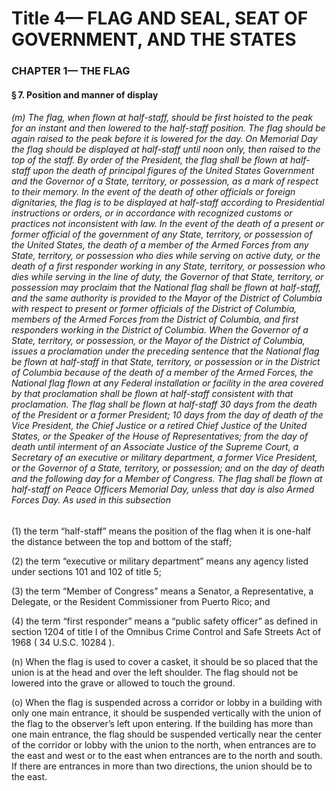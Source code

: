 
# Title 4— FLAG AND SEAL, SEAT OF GOVERNMENT, AND THE STATES
### CHAPTER 1— THE FLAG
#### § 7. Position and manner of display
###### (m) The flag, when flown at half-staff, should be first hoisted to the peak for an instant and then lowered to the half-staff position. The flag should be again raised to the peak before it is lowered for the day. On Memorial Day the flag should be displayed at half-staff until noon only, then raised to the top of the staff. By order of the President, the flag shall be flown at half-staff upon the death of principal figures of the United States Government and the Governor of a State, territory, or possession, as a mark of respect to their memory. In the event of the death of other officials or foreign dignitaries, the flag is to be displayed at half-staff according to Presidential instructions or orders, or in accordance with recognized customs or practices not inconsistent with law. In the event of the death of a present or former official of the government of any State, territory, or possession of the United States, the death of a member of the Armed Forces from any State, territory, or possession who dies while serving on active duty, or the death of a first responder working in any State, territory, or possession who dies while serving in the line of duty, the Governor of that State, territory, or possession may proclaim that the National flag shall be flown at half-staff, and the same authority is provided to the Mayor of the District of Columbia with respect to present or former officials of the District of Columbia, members of the Armed Forces from the District of Columbia, and first responders working in the District of Columbia. When the Governor of a State, territory, or possession, or the Mayor of the District of Columbia, issues a proclamation under the preceding sentence that the National flag be flown at half-staff in that State, territory, or possession or in the District of Columbia because of the death of a member of the Armed Forces, the National flag flown at any Federal installation or facility in the area covered by that proclamation shall be flown at half-staff consistent with that proclamation. The flag shall be flown at half-staff 30 days from the death of the President or a former President; 10 days from the day of death of the Vice President, the Chief Justice or a retired Chief Justice of the United States, or the Speaker of the House of Representatives; from the day of death until interment of an Associate Justice of the Supreme Court, a Secretary of an executive or military department, a former Vice President, or the Governor of a State, territory, or possession; and on the day of death and the following day for a Member of Congress. The flag shall be flown at half-staff on Peace Officers Memorial Day, unless that day is also Armed Forces Day. As used in this subsection

(1) the term “half-staff” means the position of the flag when it is one-half the distance between the top and bottom of the staff;

(2) the term “executive or military department” means any agency listed under sections 101 and 102 of title 5;

(3) the term “Member of Congress” means a Senator, a Representative, a Delegate, or the Resident Commissioner from Puerto Rico; and

(4) the term “first responder” means a “public safety officer” as defined in section 1204 of title I of the Omnibus Crime Control and Safe Streets Act of 1968 ( 34 U.S.C. 10284 ).

(n) When the flag is used to cover a casket, it should be so placed that the union is at the head and over the left shoulder. The flag should not be lowered into the grave or allowed to touch the ground.

(o) When the flag is suspended across a corridor or lobby in a building with only one main entrance, it should be suspended vertically with the union of the flag to the observer’s left upon entering. If the building has more than one main entrance, the flag should be suspended vertically near the center of the corridor or lobby with the union to the north, when entrances are to the east and west or to the east when entrances are to the north and south. If there are entrances in more than two directions, the union should be to the east.
